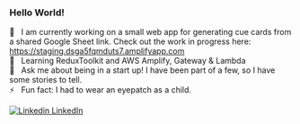 ### Hello World!

🔭 &nbsp; I am currently working on a small web app for generating cue cards from a shared Google Sheet link. Check out the work in progress here: https://staging.dsga5fqmduts7.amplifyapp.com  \
🌱 &nbsp; Learning ReduxToolkit and AWS Amplify, Gateway & Lambda \
💬 &nbsp; Ask me about being in a start up! I have been part of a few, so I have some stories to tell. \
⚡ &nbsp; Fun fact: I had to wear an eyepatch as a child.

[![Linkedin](https://i.stack.imgur.com/gVE0j.png) LinkedIn](https://www.linkedin.com/in/maxhuwgraham/)


